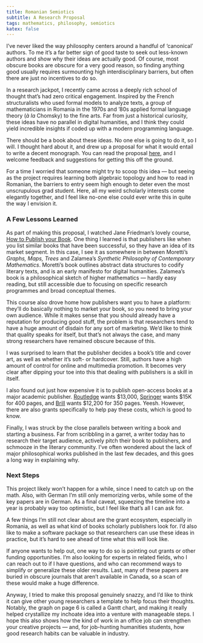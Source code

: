 ```yaml
---
title: Romanian Semiotics
subtitle: A Research Proposal
tags: mathematics, philosophy, semiotics
katex: false
---
```


I’ve never liked the way philosophy centers around a handful of ‘canonical’ authors.
To me it’s a far better sign of good taste to seek out less-known authors and show why their ideas are actually good.
Of course, most obscure books are obscure for a very good reason, so finding anything good usually requires surmounting high interdisciplinary barriers,
but often there are just no incentives to do so.

In a research jackpot, I recently came across a deeply rich school of thought that’s had zero critical engagement.
Inspired by the French structuralists who used formal models to analyze texts, 
a group of mathematicians in Romania in the 1970s and ’80s applied formal language theory (*à la* Chomsky) to the fine arts.
Far from just a historical curiosity, these ideas have no parallel in digital humanities, and I think they could yield incredible insights if coded up with a modern programming language.

There should be a book about these ideas. No one else is going to do it, so I will. 
I thought hard about it, and drew up a proposal for what it would entail to write a decent monograph.
You can read the proposal [here](https://gjoncas.github.io/static/romanian-semiotics-proposal.pdf), and I welcome feedback and suggestions for getting this off the ground.

For a time I worried that someone might try to scoop this idea — but seeing as the project requires learning both algebraic topology and how to read in Romanian,
the barriers to entry seem high enough to deter even the most unscrupulous grad student. 
Here, all my weird scholarly interests come elegantly together, and I feel like no-one else could ever write this in quite the way I envision it.

### A Few Lessons Learned

As part of making this proposal, I watched Jane Friedman’s lovely course, [How to Publish your Book](https://www.thegreatcourses.com/courses/how-to-publish-your-book).
One thing I learned is that publishers like when you list similar books that have been successful, so they have an idea of its market segment.
In this case, I see it as somewhere in between Moretti’s *Graphs, Maps, Trees* and Zalamea’s *Synthetic Philosophy of Contemporary Mathematics*.
Moretti’s book outlines abstract data structures to codify literary texts, and is an early manifesto for digital humanities.
Zalamea’s book is a philosophical sketch of higher mathematics — hardly easy reading, but still accessible due to focusing on specific research programmes and broad conceptual themes.

This course also drove home how publishers want you to have a platform: they’ll do basically nothing to market your book, so you need to bring your own audience.
While it makes sense that you should already have a reputation for producing good stuff, the problem is that researchers tend to have a huge amount of disdain for any sort of marketing.
We’d like to think that quality speaks for itself, but that’s not always the case, and many strong researchers have remained obscure because of this.

I was surprised to learn that the publisher decides a book’s title and cover art, as well as whether it’s soft- or hardcover.
Still, authors have a high amount of control for online and multimedia promotion.
It becomes very clear after dipping your toe into this that dealing with publishers is a skill in itself.

I also found out just how expensive it is to publish open-access books at a major academic publisher.
[Routledge](https://www.routledge.com/our-products/open-access-books/publishing-oa-books/book-publication-charges) wants $13,000, 
[Springer](https://www.springernature.com/gp/open-research/journals-books/books/pricing) wants $15K for 400 pages, 
and [Brill](https://brill.com/page/2244) wants $12,200 for 350 pages.
Yeesh. However, there are also grants specifically to help pay these costs, which is good to know.

Finally, I was struck by the close parallels between writing a book and starting a business.
Far from scribbling in a garret, a writer today has to research their target audience, actively pitch their book to publishers, and schmooze in the literary community.
I’ve often wondered about the lack of major philosophical works published in the last few decades, and this goes a long way in explaining why.

### Next Steps

This project likely won’t happen for a while, since I need to catch up on the math.
Also, with German I’m still only memorizing verbs, while some of the key papers are in German.
As a final caveat, squeezing the timeline into a year is probably way too optimistic, but I feel like that’s all I can ask for.

A few things I’m still not clear about are the grant ecosystem, especially in Romania, as well as what kind of books scholarly publishers look for. 
I’d also like to make a software package so that researchers can use these ideas in practice, but it’s hard to see ahead of time what this will look like.

If anyone wants to help out, one way to do so is pointing out grants or other funding opportunities.
I’m also looking for experts in related fields, who I can reach out to if I have questions, and who can recommend ways to simplify or generalize these older results.
Last, many of these papers are buried in obscure journals that aren’t available in Canada, so a scan of these would make a huge difference.

Anyway, I tried to make this proposal genuinely snazzy, and I’d like to think it can give other young researchers a template to help focus their thoughts.
Notably, the graph on page 6 is called a Gantt chart, and making it really helped crystallize my inchoate idea into a venture with manageable steps.
I hope this also shows how the kind of work in an office job can strengthen your creative projects — 
and, for job-hunting humanities students, how good research habits can be valuable in industry.
